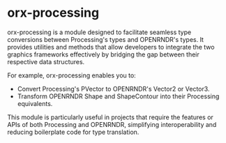 # orx-processing

orx-processing is a module designed to facilitate seamless type conversions
between Processing's types and OPENRNDR's types. It provides utilities and
methods that allow developers to integrate the two graphics frameworks
effectively by bridging the gap between their respective data structures.

For example, orx-processing enables you to:
 - Convert Processing's PVector to OPENRNDR's Vector2 or Vector3.
 - Transform OPENRNDR Shape and ShapeContour into their Processing equivalents.
 
This module is particularly useful in projects that require the features or
APIs of both Processing and OPENRNDR, simplifying interoperability and reducing boilerplate code for type translation.